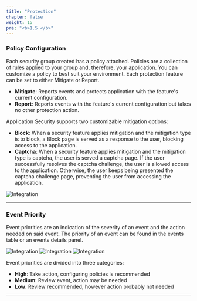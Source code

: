 ```yaml
---
title: "Protection"
chapter: false
weight: 15
pre: "<b>1.5 </b>"
---
```


### Policy Configuration

Each security group created has a policy attached. Policies are a collection of rules applied to your group and, therefore, your application. You can customize a policy to best suit your environment. Each protection feature can be set to either Mitigate or Report.

- **Mitigate**: Reports events and protects application with the feature's current configuration.
- **Report**: Reports events with the feature's current configuration but takes no other protection action.

Application Security supports two customizable mitigation options:

- **Block**: When a security feature applies mitigation and the mitigation type is to block, a Block page is served as a response to the user, blocking access to the application.
- **Captcha**: When a security feature applies mitigation and the mitigation type is captcha, the user is served a captcha page. If the user successfully resolves the captcha challenge, the user is allowed access to the application. Otherwise, the user keeps being presented the captcha challenge page, preventing the user from accessing the application.

![Integration](/images/policies.png)

---

### Event Priority
Event priorities are an indication of the severity of an event and the action needed on said event. The priority of an event can be found in the events table or an events details panel.

![Integration](/images/high.png)
![Integration](/images/medium.png)
![Integration](/images/low.png)

Event priorities are divided into three categories:

- **High**: Take action, configuring policies is recommended
- **Medium**: Review event, action may be needed
- **Low**: Review recommended, however action probably not needed

---

